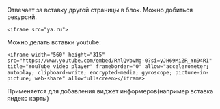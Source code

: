 Отвечает за вставку другой страницы в блок. 
Можно добиться рекурсий.
```
<iframe src="ya.ru">
```

Можно делать вставки youtube:
```
<iframe width="560" height="315" src="https://www.youtube.com/embed/RhlQvbvMg-0?si=yJH69MiZR_Yn94R1" title="YouTube video player" frameborder="0" allow="accelerometer; autoplay; clipboard-write; encrypted-media; gyroscope; picture-in-picture; web-share" allowfullscreen></iframe>
```

Применяется для добавления виджет информеров(например вставка яндекс карты)